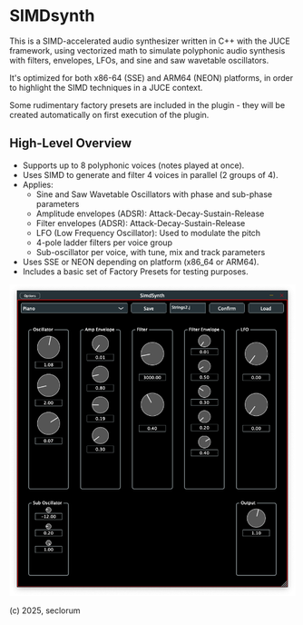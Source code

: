 # SIMDsynth

This is a SIMD-accelerated audio synthesizer written in C++ with the JUCE framework, using vectorized math to simulate polyphonic audio synthesis with filters, envelopes, LFOs, and sine and saw wavetable oscillators. 

It's optimized for both x86-64 (SSE) and ARM64 (NEON) platforms, in order to highlight the SIMD techniques in a JUCE context.

Some rudimentary factory presets are included in the plugin - they will be created automatically on first execution of the plugin.

## High-Level Overview

- Supports up to 8 polyphonic voices (notes played at once).
- Uses SIMD to generate and filter 4 voices in parallel (2 groups of 4).
- Applies:
  - Sine and Saw Wavetable Oscillators with phase and sub-phase parameters
  - Amplitude envelopes (ADSR): Attack-Decay-Sustain-Release
  - Filter envelopes (ADSR): Attack-Decay-Sustain-Release
  - LFO (Low Frequency Oscillator): Used to modulate the pitch
  - 4-pole ladder filters per voice group
  - Sub-oscillator per voice, with tune, mix and track parameters
- Uses SSE or NEON depending on platform (x86_64 or ARM64).
- Includes a basic set of Factory Presets for testing purposes.

![screenshot](screenshot1.png "Screenshot")

(c) 2025, seclorum
